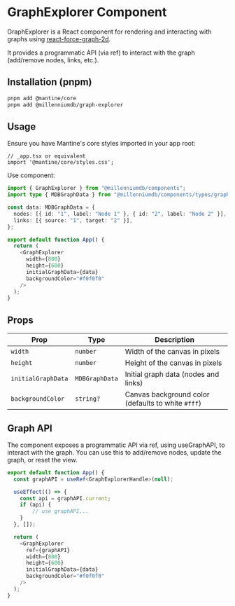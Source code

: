 # GraphExplorer Component

GraphExplorer is a React component for rendering and interacting with graphs using [react-force-graph-2d](https://github.com/vasturiano/react-force-graph).

It provides a programmatic API (via ref) to interact with the graph (add/remove nodes, links, etc.).

## Installation (pnpm)

```sh
pnpm add @mantine/core
pnpm add @millenniumdb/graph-explorer
```

## Usage

Ensure you have Mantine's core styles imported in your app root:

```tsx
// _app.tsx or equivalent
import '@mantine/core/styles.css';
```

Use component:

```typescript
import { GraphExplorer } from "@millenniumdb/components";
import type { MDBGraphData } from "@millenniumdb/components/types/graph";

const data: MDBGraphData = {
  nodes: [{ id: "1", label: "Node 1" }, { id: "2", label: "Node 2" }],
  links: [{ source: "1", target: "2" }],
};

export default function App() {
  return (
    <GraphExplorer
      width={800}
      height={600}
      initialGraphData={data}
      backgroundColor="#f0f0f0"
    />
  );
}
```

## Props

| Prop               | Type           | Description                                        |
| ------------------ | -------------- | -------------------------------------------------- |
| `width`            | `number`       | Width of the canvas in pixels                      |
| `height`           | `number`       | Height of the canvas in pixels                     |
| `initialGraphData` | `MDBGraphData` | Initial graph data (nodes and links)               |
| `backgroundColor`  | `string?`      | Canvas background color (defaults to white `#fff`) |

## Graph API

The component exposes a programmatic API via ref, using useGraphAPI, to interact with the graph. You can use this to add/remove nodes, update the graph, or reset the view.

```typescript
export default function App() {
  const graphAPI = useRef<GraphExplorerHandle>(null);

  useEffect(() => {
    const api = graphAPI.current;
    if (api) {
        // use graphAPI...
    }
  }, []);

  return (
    <GraphExplorer
      ref={graphAPI}
      width={800}
      height={600}
      initialGraphData={data}
      backgroundColor="#f0f0f0"
    />
  );
}
```
